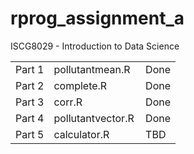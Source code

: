 # rprog_assignment_a
ISCG8029 - Introduction to Data Science

<html><table>
<tr><td> Part 1 </td><td> pollutantmean.R    </td><td> Done </td></tr> 
<tr><td> Part 2 </td><td> complete.R         </td><td> Done </td></tr> 
<tr><td> Part 3 </td><td> corr.R             </td><td> Done </td></tr> 
<tr><td> Part 4 </td><td> pollutantvector.R  </td><td> Done </td></tr> 
<tr><td> Part 5 </td><td> calculator.R       </td><td> TBD  </td></tr> 
</table></html>
